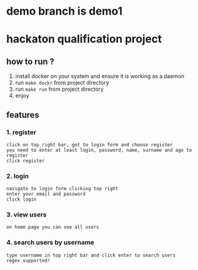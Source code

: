 # demo branch is demo1

# hackaton qualification project

## how to run ?

1. install docker on your system and ensure it is working as a daemon
2. run `make dockr` from project directory
3. run `make run` from project directory
4. enjoy

## features

### 1. register

    click on top right bar, got to login form and choose register
    you need to enter at least login, password, name, surname and age to register
    click register

### 2. login

    navigate to login form clicking top right
    enter your email and password
    click login

### 3. view users

    on home page you can see all users

### 4. search users by username

    type username in top right bar and click enter to search users
    regex supported!
